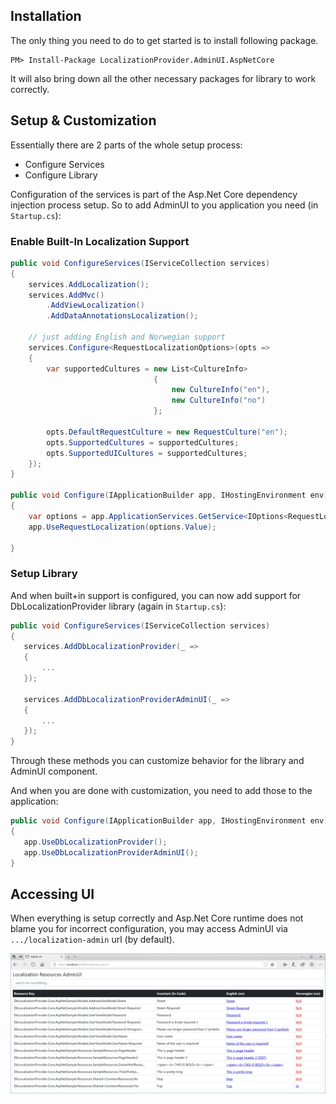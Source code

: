 ## Installation

The only thing you need to do to get started is to install following package.

```
PM> Install-Package LocalizationProvider.AdminUI.AspNetCore
```

It will also bring down all the other necessary packages for library to work correctly.

## Setup & Customization

Essentially there are 2 parts of the whole setup process:

* Configure Services
* Configure Library

Configuration of the services is part of the Asp.Net Core dependency injection process setup. So to add AdminUI to you application you need (in `Startup.cs`):

### Enable Built-In Localization Support

```csharp
public void ConfigureServices(IServiceCollection services)
{
    services.AddLocalization();
    services.AddMvc()
        .AddViewLocalization()
        .AddDataAnnotationsLocalization();

    // just adding English and Norwegian support
    services.Configure<RequestLocalizationOptions>(opts =>
    {
        var supportedCultures = new List<CultureInfo>
                                {
                                    new CultureInfo("en"),
                                    new CultureInfo("no")
                                };

        opts.DefaultRequestCulture = new RequestCulture("en");
        opts.SupportedCultures = supportedCultures;
        opts.SupportedUICultures = supportedCultures;
    });
}

public void Configure(IApplicationBuilder app, IHostingEnvironment env)
{
    var options = app.ApplicationServices.GetService<IOptions<RequestLocalizationOptions>>();
    app.UseRequestLocalization(options.Value);

}
```

### Setup Library

And when built+in support is configured, you can now add support for DbLocalizationProvider library (again in `Startup.cs`):

```csharp
public void ConfigureServices(IServiceCollection services)
{
   services.AddDbLocalizationProvider(_ =>
   {
       ...
   });
   
   services.AddDbLocalizationProviderAdminUI(_ =>
   {
       ...
   });
}
```

Through these methods you can customize behavior for the library and AdminUI component.

And when you are done with customization, you need to add those to the application:

```csharp
public void Configure(IApplicationBuilder app, IHostingEnvironment env)
{
   app.UseDbLocalizationProvider();
   app.UseDbLocalizationProviderAdminUI();
}
```

## Accessing UI

When everything is setup correctly and Asp.Net Core runtime does not blame you for incorrect configuration, you may access AdminUI via `.../localization-admin` url (by default).

![aspnetcore-admin-ui](aspnetcore-admin-ui.jpg)
